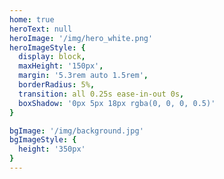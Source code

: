 ```yaml
---
home: true
heroText: null
heroImage: '/img/hero_white.png'
heroImageStyle: {
  display: block,
  maxHeight: '150px',
  margin: '5.3rem auto 1.5rem',
  borderRadius: 5%,
  transition: all 0.25s ease-in-out 0s,
  boxShadow: '0px 5px 18px rgba(0, 0, 0, 0.5)'
}

bgImage: '/img/background.jpg'
bgImageStyle: {
  height: '350px'
}
---
```

